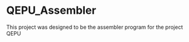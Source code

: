 QEPU_Assembler
==============

This project was designed to be the assembler program for the project QEPU
